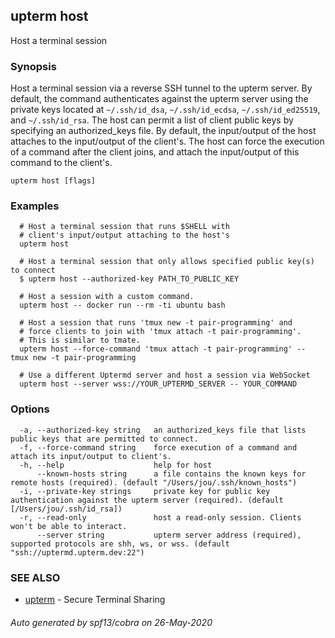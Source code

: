 ## upterm host

Host a terminal session

### Synopsis

Host a terminal session via a reverse SSH tunnel to the upterm server. By default, the command authenticates against the upterm server using the private keys located at `~/.ssh/id_dsa`, `~/.ssh/id_ecdsa`, `~/.ssh/id_ed25519`, and `~/.ssh/id_rsa`. The host can permit a list of client public keys by specifying an authorized_keys file. By default, the input/output of the host attaches to the input/output of the client's. The host can force the execution of a command after the client joins, and attach the input/output of this command to the client's.

```
upterm host [flags]
```

### Examples

```
  # Host a terminal session that runs $SHELL with
  # client's input/output attaching to the host's
  upterm host

  # Host a terminal session that only allows specified public key(s) to connect
  $ upterm host --authorized-key PATH_TO_PUBLIC_KEY

  # Host a session with a custom command.
  upterm host -- docker run --rm -ti ubuntu bash

  # Host a session that runs 'tmux new -t pair-programming' and
  # force clients to join with 'tmux attach -t pair-programming'.
  # This is similar to tmate.
  upterm host --force-command 'tmux attach -t pair-programming' -- tmux new -t pair-programming

  # Use a different Uptermd server and host a session via WebSocket
  upterm host --server wss://YOUR_UPTERMD_SERVER -- YOUR_COMMAND
```

### Options

```
  -a, --authorized-key string   an authorized_keys file that lists public keys that are permitted to connect.
  -f, --force-command string    force execution of a command and attach its input/output to client's.
  -h, --help                    help for host
      --known-hosts string      a file contains the known keys for remote hosts (required). (default "/Users/jou/.ssh/known_hosts")
  -i, --private-key strings     private key for public key authentication against the upterm server (required). (default [/Users/jou/.ssh/id_rsa])
  -r, --read-only               host a read-only session. Clients won't be able to interact.
      --server string           upterm server address (required), supported protocols are shh, ws, or wss. (default "ssh://uptermd.upterm.dev:22")
```

### SEE ALSO

* [upterm](upterm.md)	 - Secure Terminal Sharing

###### Auto generated by spf13/cobra on 26-May-2020
